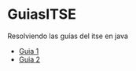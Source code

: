 # GuiasITSE
Resolviendo las guías del itse en java

- [Guia 1](https://github.com/aluitse/GuiasITSE/tree/master/src/guia/g1)
- [Guia 2](https://github.com/aluitse/GuiasITSE/tree/master/src/guia/g2)
